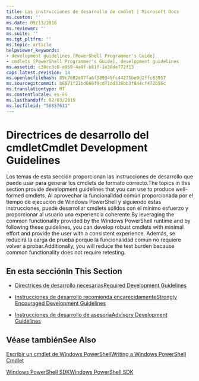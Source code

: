 ```yaml
---
title: Las instrucciones de desarrollo de cmdlet | Microsoft Docs
ms.custom: ''
ms.date: 09/13/2016
ms.reviewer: ''
ms.suite: ''
ms.tgt_pltfrm: ''
ms.topic: article
helpviewer_keywords:
- development guidelines [PowerShell Programmer's Guide]
- cmdlets [PowerShell Programmer's Guide], development guidelines
ms.assetid: c30cc3c0-e958-4a8f-b81f-1e38de772f13
caps.latest.revision: 14
ms.openlocfilehash: 89c7682e87fa6f389349fc44275be0d2ffc83957
ms.sourcegitcommit: b6871f21bd666f9cd71dd336bb3f844cf472b56c
ms.translationtype: MT
ms.contentlocale: es-ES
ms.lasthandoff: 02/03/2019
ms.locfileid: "56857611"
---
```

# <a name="cmdlet-development-guidelines"></a><span data-ttu-id="02e13-102">Directrices de desarrollo del cmdlet</span><span class="sxs-lookup"><span data-stu-id="02e13-102">Cmdlet Development Guidelines</span></span>

<span data-ttu-id="02e13-103">Los temas de esta sección proporcionan las instrucciones de desarrollo que puede usar para generar los cmdlets de formato correcto.</span><span class="sxs-lookup"><span data-stu-id="02e13-103">The topics in this section provide development guidelines that you can use to produce well-formed cmdlets.</span></span> <span data-ttu-id="02e13-104">Al aprovechar la funcionalidad común proporcionada por el tiempo de ejecución de Windows PowerShell y siguiendo estas instrucciones, puede desarrollar cmdlets sólidos con el mínimo esfuerzo y proporcionar al usuario una experiencia coherente.</span><span class="sxs-lookup"><span data-stu-id="02e13-104">By leveraging the common functionality provided by the Windows PowerShell runtime and by following these guidelines, you can develop robust cmdlets with minimal effort and provide the user with a consistent experience.</span></span> <span data-ttu-id="02e13-105">Además, se reducirá la carga de prueba porque la funcionalidad común no requiere volver a probar.</span><span class="sxs-lookup"><span data-stu-id="02e13-105">Additionally, you will reduce the test burden because common functionality does not require retesting.</span></span>

## <a name="in-this-section"></a><span data-ttu-id="02e13-106">En esta sección</span><span class="sxs-lookup"><span data-stu-id="02e13-106">In This Section</span></span>

- [<span data-ttu-id="02e13-107">Directrices de desarrollo necesarias</span><span class="sxs-lookup"><span data-stu-id="02e13-107">Required Development Guidelines</span></span>](./required-development-guidelines.md)

- [<span data-ttu-id="02e13-108">Instrucciones de desarrollo recomienda encarecidamente</span><span class="sxs-lookup"><span data-stu-id="02e13-108">Strongly Encouraged Development Guidelines</span></span>](./strongly-encouraged-development-guidelines.md)

- [<span data-ttu-id="02e13-109">Instrucciones de desarrollo de asesoría</span><span class="sxs-lookup"><span data-stu-id="02e13-109">Advisory Development Guidelines</span></span>](./advisory-development-guidelines.md)

## <a name="see-also"></a><span data-ttu-id="02e13-110">Véase también</span><span class="sxs-lookup"><span data-stu-id="02e13-110">See Also</span></span>

[<span data-ttu-id="02e13-111">Escribir un cmdlet de Windows PowerShell</span><span class="sxs-lookup"><span data-stu-id="02e13-111">Writing a Windows PowerShell Cmdlet</span></span>](./writing-a-windows-powershell-cmdlet.md)

[<span data-ttu-id="02e13-112">Windows PowerShell SDK</span><span class="sxs-lookup"><span data-stu-id="02e13-112">Windows PowerShell SDK</span></span>](../windows-powershell-reference.md)

